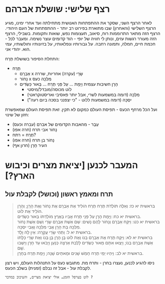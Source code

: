 # רצף שלישי: שושלת אברהם

לאחר הרצף השני, שסקר את ההתפתחות האנושית מתחילתה ועד אחרי ימינו, מגיע הרצף השלישי (והאחרון)  שבו מתוארת בפירוט רב יותר - ההתפתחות של העם היהודי.
הרצף הזה מתאר התרוממות רוח, סיאוב, תעצומות נפש, שואות ותקומות.
בשבילי, הרצף הזה מעורר רגשות עזים, ונותן לי חוויה של יופי - הוד קדומים עוצר נשימה.
ומעבר לכל - חכמת חיים, חמלה, ותמונה רחבה.
על גבורותיו ונפלאותיו, על בזיונותיו וחולשותיו, עמי הוא. יהודי אני.

התחלת הסיפור בשושלת תֶּרַח:

- תֶּרַח
  - אַבְרָם x שָׂרָי (עקרה)    אחריות, שררה
  - נָחוֹר   x מִלְכָּה        כעס
  - הָרָן            חשיבות עצמית        וַיָּמָת … עַל פְּנֵי תֶּרַח … בְּאוּר כַּשְׂדִּים
    - לוֹט        מכוסה/מובדל/מיסטי
    - מִלְכָּה        (דומה במשמעות לשרי, אבל יותר פאסיבי ואריסטוקראטי)
    - יִסְכָּה        (דומה במשמעות ללוט - "כי יצפנני בסכה ביום רעה")

ועל הכל מרחף הכעס - תפיסת העולם כמקום לא תקין. זאת תפיסת העולם שמאפשרת חזון של שינוי:

- עֵבֶר - מהאבות הקדומים של אברם (עברה וכעס)
- נָחוֹר אבי תרח (חרה אפו)
- תֶּרַח = רתח?
- נָחוֹר בן תרח (חרה אפו)
- העיר חָרָן (חרון אף)

# המעבר לכנען [יציאת מצרים וכיבוש הארץ?]

## תרח ומאמץ ראשון (וכושל) לקבלת עול

> בראשית יא כז: וְאֵלֶּה תּוֹלְדֹת תֶּרַח תֶּרַח הוֹלִיד אֶת אַבְרָם אֶת נָחוֹר וְאֶת הָרָן; וְהָרָן הוֹלִיד אֶת לוֹט.  
> בראשית יא כח: וַיָּמָת הָרָן עַל פְּנֵי תֶּרַח אָבִיו בְּאֶרֶץ מוֹלַדְתּוֹ בְּאוּר כַּשְׂדִּים.  
> בראשית יא כט: וַיִּקַּח אַבְרָם וְנָחוֹר לָהֶם נָשִׁים: שֵׁם אֵשֶׁת אַבְרָם שָׂרָי וְשֵׁם אֵשֶׁת נָחוֹר מִלְכָּה בַּת הָרָן אֲבִי מִלְכָּה וַאֲבִי יִסְכָּה.  
> בראשית יא ל: וַתְּהִי שָׂרַי עֲקָרָה: אֵין לָהּ וָלָד.  
> בראשית יא לא: וַיִּקַּח תֶּרַח אֶת אַבְרָם בְּנוֹ וְאֶת לוֹט בֶּן הָרָן בֶּן בְּנוֹ וְאֵת שָׂרַי כַּלָּתוֹ אֵשֶׁת אַבְרָם בְּנוֹ; וַיֵּצְאוּ אִתָּם מֵאוּר כַּשְׂדִּים לָלֶכֶת אַרְצָה כְּנַעַן וַיָּבֹאוּ עַד חָרָן וַיֵּשְׁבוּ שָׁם.  
> בראשית יא לב: וַיִּהְיוּ יְמֵי תֶרַח חָמֵשׁ שָׁנִים וּמָאתַיִם שָׁנָה; וַיָּמָת תֶּרַח בְּחָרָן.  

ניסו להגיע לכנען, נעצרו בחרן - ותרח מת.
מתגבש כעס על התנהלות העולם, ויש רצון לקבלת עול - אבל זה נבלם (זמנית) בשלב הכעס.


```history
לוט בערפל הזמן… אולי יציאת מצרים, והעיכוב במדבר ?
```


